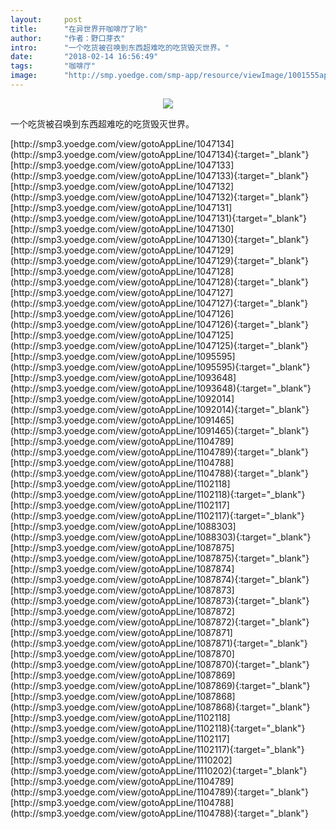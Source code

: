 ```yaml
---
layout:     post
title:      "在异世界开咖啡厅了哟"
author:     "作者：野口芽衣"
intro:      "一个吃货被召唤到东西超难吃的吃货毁灭世界。"
date:       "2018-02-14 16:56:49"
tags:       "咖啡厅"
image:      "http://smp.yoedge.com/smp-app/resource/viewImage/1001555appline.png"
---
```

<div style="text-align: center">
<p><img src="http://smp.yoedge.com/smp-app/resource/viewImage/1001555appline.png"/></p>
</div>
<p class="post-meta">
<span>一个吃货被召唤到东西超难吃的吃货毁灭世界。</span>
</p>
[http://smp3.yoedge.com/view/gotoAppLine/1047134](http://smp3.yoedge.com/view/gotoAppLine/1047134){:target="_blank"}
[http://smp3.yoedge.com/view/gotoAppLine/1047133](http://smp3.yoedge.com/view/gotoAppLine/1047133){:target="_blank"}
[http://smp3.yoedge.com/view/gotoAppLine/1047132](http://smp3.yoedge.com/view/gotoAppLine/1047132){:target="_blank"}
[http://smp3.yoedge.com/view/gotoAppLine/1047131](http://smp3.yoedge.com/view/gotoAppLine/1047131){:target="_blank"}
[http://smp3.yoedge.com/view/gotoAppLine/1047130](http://smp3.yoedge.com/view/gotoAppLine/1047130){:target="_blank"}
[http://smp3.yoedge.com/view/gotoAppLine/1047129](http://smp3.yoedge.com/view/gotoAppLine/1047129){:target="_blank"}
[http://smp3.yoedge.com/view/gotoAppLine/1047128](http://smp3.yoedge.com/view/gotoAppLine/1047128){:target="_blank"}
[http://smp3.yoedge.com/view/gotoAppLine/1047127](http://smp3.yoedge.com/view/gotoAppLine/1047127){:target="_blank"}
[http://smp3.yoedge.com/view/gotoAppLine/1047126](http://smp3.yoedge.com/view/gotoAppLine/1047126){:target="_blank"}
[http://smp3.yoedge.com/view/gotoAppLine/1047125](http://smp3.yoedge.com/view/gotoAppLine/1047125){:target="_blank"}
[http://smp3.yoedge.com/view/gotoAppLine/1095595](http://smp3.yoedge.com/view/gotoAppLine/1095595){:target="_blank"}
[http://smp3.yoedge.com/view/gotoAppLine/1093648](http://smp3.yoedge.com/view/gotoAppLine/1093648){:target="_blank"}
[http://smp3.yoedge.com/view/gotoAppLine/1092014](http://smp3.yoedge.com/view/gotoAppLine/1092014){:target="_blank"}
[http://smp3.yoedge.com/view/gotoAppLine/1091465](http://smp3.yoedge.com/view/gotoAppLine/1091465){:target="_blank"}
[http://smp3.yoedge.com/view/gotoAppLine/1104789](http://smp3.yoedge.com/view/gotoAppLine/1104789){:target="_blank"}
[http://smp3.yoedge.com/view/gotoAppLine/1104788](http://smp3.yoedge.com/view/gotoAppLine/1104788){:target="_blank"}
[http://smp3.yoedge.com/view/gotoAppLine/1102118](http://smp3.yoedge.com/view/gotoAppLine/1102118){:target="_blank"}
[http://smp3.yoedge.com/view/gotoAppLine/1102117](http://smp3.yoedge.com/view/gotoAppLine/1102117){:target="_blank"}
[http://smp3.yoedge.com/view/gotoAppLine/1088303](http://smp3.yoedge.com/view/gotoAppLine/1088303){:target="_blank"}
[http://smp3.yoedge.com/view/gotoAppLine/1087875](http://smp3.yoedge.com/view/gotoAppLine/1087875){:target="_blank"}
[http://smp3.yoedge.com/view/gotoAppLine/1087874](http://smp3.yoedge.com/view/gotoAppLine/1087874){:target="_blank"}
[http://smp3.yoedge.com/view/gotoAppLine/1087873](http://smp3.yoedge.com/view/gotoAppLine/1087873){:target="_blank"}
[http://smp3.yoedge.com/view/gotoAppLine/1087872](http://smp3.yoedge.com/view/gotoAppLine/1087872){:target="_blank"}
[http://smp3.yoedge.com/view/gotoAppLine/1087871](http://smp3.yoedge.com/view/gotoAppLine/1087871){:target="_blank"}
[http://smp3.yoedge.com/view/gotoAppLine/1087870](http://smp3.yoedge.com/view/gotoAppLine/1087870){:target="_blank"}
[http://smp3.yoedge.com/view/gotoAppLine/1087869](http://smp3.yoedge.com/view/gotoAppLine/1087869){:target="_blank"}
[http://smp3.yoedge.com/view/gotoAppLine/1087868](http://smp3.yoedge.com/view/gotoAppLine/1087868){:target="_blank"}
[http://smp3.yoedge.com/view/gotoAppLine/1102118](http://smp3.yoedge.com/view/gotoAppLine/1102118){:target="_blank"}
[http://smp3.yoedge.com/view/gotoAppLine/1102117](http://smp3.yoedge.com/view/gotoAppLine/1102117){:target="_blank"}
[http://smp3.yoedge.com/view/gotoAppLine/1110202](http://smp3.yoedge.com/view/gotoAppLine/1110202){:target="_blank"}
[http://smp3.yoedge.com/view/gotoAppLine/1104789](http://smp3.yoedge.com/view/gotoAppLine/1104789){:target="_blank"}
[http://smp3.yoedge.com/view/gotoAppLine/1104788](http://smp3.yoedge.com/view/gotoAppLine/1104788){:target="_blank"}


